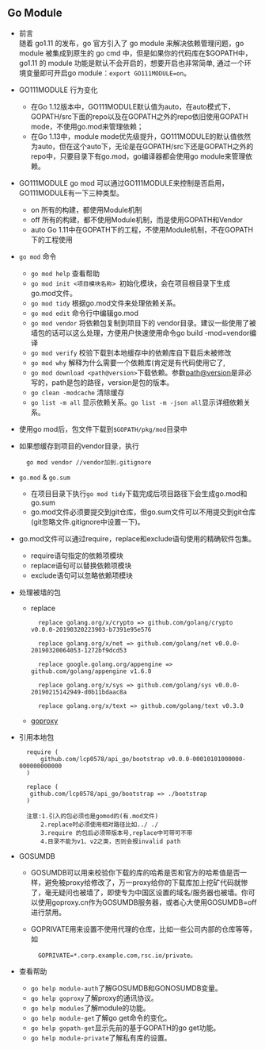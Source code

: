 ## Go Module
- 前言  
   随着 go1.11 的发布，go 官方引入了 go module 来解决依赖管理问题，go module 被集成到原生的 go cmd 中，但是如果你的代码库在$GOPATH中，go1.11 的 module 功能是默认不会开启的，想要开启也非常简单, 通过一个环境变量即可开启go module：`export GO111MODULE=on`。
- GO111MODULE 行为变化
	- 在Go 1.12版本中，GO111MODULE默认值为auto，在auto模式下，GOPATH/src下面的repo以及在GOPATH之外的repo依旧使用GOPATH mode，不使用go.mod来管理依赖；
	- 在Go 1.13中，module mode优先级提升，GO111MODULE的默认值依然为auto，但在这个auto下，无论是在GOPATH/src下还是GOPATH之外的repo中，只要目录下有go.mod，go编译器都会使用go module来管理依赖。
- GO111MODULE
	go mod 可以通过GO111MODULE来控制是否启用，GO111MODULE有一下三种类型。
	- on 所有的构建，都使用Module机制
	- off 所有的构建，都不使用Module机制，而是使用GOPATH和Vendor
	- auto Go 1.11中在GOPATH下的工程，不使用Module机制，不在GOPATH下的工程使用
- `go mod` 命令
	- `go mod help` 查看帮助
	- `go mod init <项目模块名称> `初始化模块，会在项目根目录下生成 go.mod文件。
	- `go mod tidy` 根据go.mod文件来处理依赖关系。
	- `go mod edit` 命令行中编辑go.mod
	- `go mod vendor` 将依赖包复制到项目下的 vendor目录。建议一些使用了被墙包的话可以这么处理，方便用户快速使用命令go build -mod=vendor编译
	- `go mod verify` 校验下载到本地缓存中的依赖库自下载后未被修改
	- `go mod why` 解释为什么需要一个依赖库(肯定是有代码使用它了,
	- `go mod download <path@version>`下载依赖。参数<path@version>是非必写的，path是包的路径，version是包的版本。
	- `go clean -modcache` 清除缓存
	- `go list -m all` 显示依赖关系。`go list -m -json all`显示详细依赖关系。
- 使用go mod后，包文件下载到`$GOPATH/pkg/mod`目录中
- 如果想缓存到项目的vendor目录，执行

		go mod vendor //vendor加到.gitignore
- `go.mod` & `go.sum`
	- 在项目目录下执行`go mod tidy`下载完成后项目路径下会生成go.mod和go.sum
	- go.mod文件必须要提交到git仓库，但go.sum文件可以不用提交到git仓库(git忽略文件.gitignore中设置一下)。
- go.mod文件可以通过require，replace和exclude语句使用的精确软件包集。
	- require语句指定的依赖项模块
	- replace语句可以替换依赖项模块
	- exclude语句可以忽略依赖项模块
- 处理被墙的包
	- replace
	
    		replace golang.org/x/crypto => github.com/golang/crypto v0.0.0-20190320223903-b7391e95e576

            replace golang.org/x/net => github.com/golang/net v0.0.0-20190320064053-1272bf9dcd53

            replace google.golang.org/appengine => github.com/golang/appengine v1.6.0

            replace golang.org/x/sys => github.com/golang/sys v0.0.0-20190215142949-d0b11bdaac8a

            replace golang.org/x/text => github.com/golang/text v0.3.0
	- [goproxy](goproxy.md)
- 引用本地包

        require (
            github.com/lcp0578/api_go/bootstrap v0.0.0-00010101000000-000000000000
        )

        replace (
         github.com/lcp0578/api_go/bootstrap => ./bootstrap
        )

        注意:1.引入的包必须也是gomod的(有.mod文件)
            2.replace时必须使用相对路径比如../ ./
            3.require 的包后必须带版本号,replace中可带可不带
            4.目录不能为v1、v2之类，否则会报invalid path
- GOSUMDB
	- GOSUMDB可以用来校验你下载的库的哈希是否和官方的哈希值是否一样，避免被proxy给修改了，万一proxy给你的下载库加上挖矿代码就惨了，毫无疑问也被墙了，即使专为中国区设置的域名/服务器也被墙。你可以使用goproxy.cn作为GOSUMDB服务器，或者心大使用GOSUMDB=off进行禁用。
	- GOPRIVATE用来设置不使用代理的仓库，比如一些公司内部的仓库等等，如
	
    		GOPRIVATE=*.corp.example.com,rsc.io/private。
- 查看帮助
	- `go help module-auth`了解GOSUMDB和GONOSUMDB变量。
	- `go help goproxy`了解proxy的通讯协议。
	- `go help modules`了解module的功能。
	- `go help module-get`了解go get命令的变化。
    - `go help gopath-get`显示先前的基于GOPATH的go get功能。
	- `go help module-private`了解私有库的设置。

